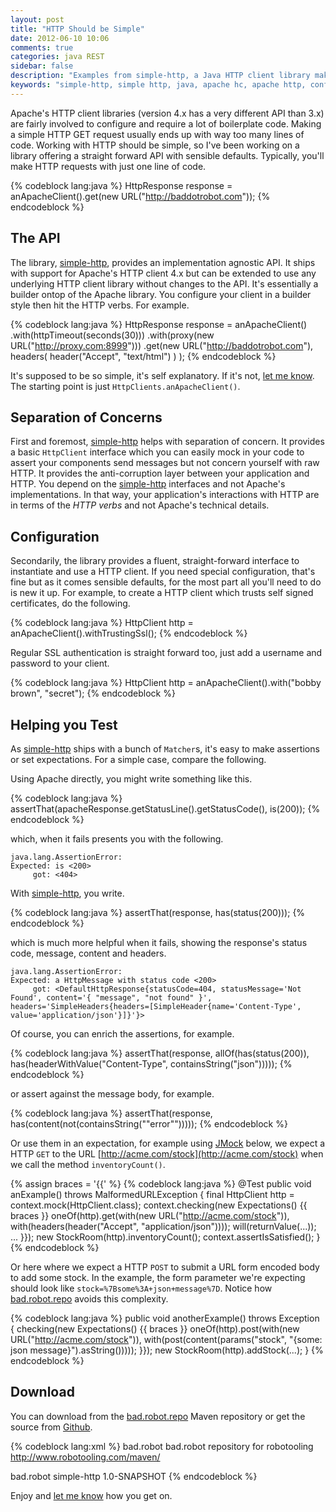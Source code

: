 ```yaml
---
layout: post
title: "HTTP Should be Simple"
date: 2012-06-10 10:06
comments: true
categories: java REST
sidebar: false
description: "Examples from simple-http, a Java HTTP client library making HTTP calls much more straight forward"
keywords: "simple-http, simple http, java, apache hc, apache http, configuring apache http, java"
---
```


Apache's HTTP client libraries (version 4.x has a very different API than 3.x) are fairly involved to configure and require a lot of boilerplate code. Making a simple HTTP GET request usually ends up with way too many lines of code. Working with HTTP should be simple, so I've been working on a library offering a straight forward API with sensible defaults. Typically, you'll make HTTP requests with just one line of code.

{% codeblock lang:java %}
HttpResponse response = anApacheClient().get(new URL("http://baddotrobot.com"));
{% endcodeblock %}

<!-- more -->

## The API

The library, [simple-http](https://github.com/tobyweston/simple-http), provides an implementation agnostic API. It ships with support for Apache's HTTP client 4.x but can be extended to use any underlying HTTP client library without changes to the API. It's essentially a builder ontop of the Apache library. You configure your client in a builder style then hit the HTTP verbs. For example.

{% codeblock lang:java %}
HttpResponse response = anApacheClient()
    .with(httpTimeout(seconds(30)))
    .with(proxy(new URL("http://proxy.com:8999")))
    .get(new URL("http://baddotrobot.com"),
        headers(
            header("Accept", "text/html")
        )
    );
{% endcodeblock %}


It's supposed to be so simple, it's self explanatory. If it's not, [let me know](https://twitter.com/#!/jamanifin). The starting point is just `HttpClients.anApacheClient()`.

## Separation of Concerns

First and foremost, [simple-http](https://github.com/tobyweston/simple-http) helps with separation of concern. It provides a basic `HttpClient` interface which you can easily mock in your code to assert your components send messages but not concern yourself with raw HTTP. It provides the anti-corruption layer between your application and HTTP. You depend on the [simple-http](https://github.com/tobyweston/simple-http) interfaces and not Apache's implementations. In that way, your application's interactions with HTTP are in terms of the _HTTP verbs_ and not Apache's technical details.

## Configuration

Secondarily, the library provides a fluent, straight-forward interface to instantiate and use a HTTP client. If you need special configuration, that's fine but as it comes sensible defaults, for the most part all you'll need to do is new it up. For example, to create a HTTP client which trusts self signed certificates, do the following.

{% codeblock lang:java %}
HttpClient http = anApacheClient().withTrustingSsl();
{% endcodeblock %}

Regular SSL authentication is straight forward too, just add a username and password to your client.

{% codeblock lang:java %}
HttpClient http = anApacheClient().with("bobby brown", "secret");
{% endcodeblock %}


## Helping you Test

As [simple-http](https://github.com/tobyweston/simple-http) ships with a bunch of `Matcher`s, it's easy to make assertions or set expectations. For a simple case, compare the following.

Using Apache directly, you might write something like this.

{% codeblock lang:java %}
assertThat(apacheResponse.getStatusLine().getStatusCode(), is(200));
{% endcodeblock %}

which, when it fails presents you with the following.

    java.lang.AssertionError:
    Expected: is <200>
         got: <404>


With [simple-http](https://github.com/tobyweston/simple-http), you write.

{% codeblock lang:java %}
assertThat(response, has(status(200)));
{% endcodeblock %}


which is much more helpful when it fails, showing the response's status code, message, content and headers.

    java.lang.AssertionError:
    Expected: a HttpMessage with status code <200>
         got: <DefaultHttpResponse{statusCode=404, statusMessage='Not Found', content='{ "message", "not found" }', headers='SimpleHeaders{headers=[SimpleHeader{name='Content-Type', value='application/json'}]}'}>

Of course, you can enrich the assertions, for example.

{% codeblock lang:java %}
assertThat(response, allOf(has(status(200)), has(headerWithValue("Content-Type", containsString("json")))));
{% endcodeblock %}

or assert against the message body, for example.

{% codeblock lang:java %}
assertThat(response, has(content(not(containsString("\"error\"")))));
{% endcodeblock %}


Or use them in an expectation, for example using [JMock](http://jmock.org/) below, we expect a HTTP `GET` to the URL [http://acme.com/stock](http://acme.com/stock) when we call the method `inventoryCount()`.

{% assign braces = '{{' %}
{% codeblock lang:java %}
@Test
public void anExample() throws MalformedURLException {
    final HttpClient http = context.mock(HttpClient.class);
    context.checking(new Expectations() {{ braces }}
        oneOf(http).get(with(new URL("http://acme.com/stock")), with(headers(header("Accept", "application/json")))); will(returnValue(...));
        ...
    }});
    new StockRoom(http).inventoryCount();
    context.assertIsSatisfied();
}
{% endcodeblock %}

Or here where we expect a HTTP `POST` to submit a URL form encoded body to add some stock. In the example, the form parameter we're expecting should look like `stock=%7Bsome%3A+json+message%7D`. Notice how [bad.robot.repo](http://robotooling.com/maven/) avoids this complexity.

{% codeblock lang:java %}
public void anotherExample() throws Exception {
	checking(new Expectations() {{ braces }}
		oneOf(http).post(with(new URL("http://acme.com/stock")), with(post(content(params("stock", "{some: json message}").asString()))));
	}});
	new StockRoom(http).addStock(...);
}
{% endcodeblock %}

## Download

You can download from the [bad.robot.repo](http://robotooling.com/maven/) Maven repository or get the source from [Github](https://github.com/tobyweston/simple-http).

{% codeblock lang:xml %}
<repositories>
    <repository>
        <id>bad.robot</id>
        <name>bad.robot repository for robotooling</name>
        <url>http://www.robotooling.com/maven/</url>
    </repository>
</repositories>

<dependency>
    <groupId>bad.robot</groupId>
    <artifactId>simple-http</artifactId>
    <version>1.0-SNAPSHOT</version>
</dependency>
{% endcodeblock %}


Enjoy and [let me know](https://twitter.com/#!/jamanifin) how you get on.